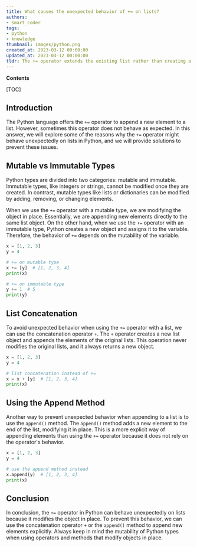 ```yaml
---
title: What causes the unexpected behavior of += on lists?
authors:
- smart_coder
tags:
- python
- knowledge
thumbnail: images/python.png
created_at: 2023-03-12 00:00:00
updated_at: 2023-03-12 00:00:00
tldr: The += operator extends the existing list rather than creating a new one, which can lead to unexpected results when mutable objects like lists are involved.
---
```


**Contents**

[TOC]

## Introduction 

The Python language offers the `+=` operator to append a new element to a list. However, sometimes this operator does not behave as expected. In this answer, we will explore some of the reasons why the `+=` operator might behave unexpectedly on lists in Python, and we will provide solutions to prevent these issues.


## Mutable vs Immutable Types

Python types are divided into two categories: mutable and immutable. Immutable types, like integers or strings, cannot be modified once they are created. In contrast, mutable types like lists or dictionaries can be modified by adding, removing, or changing elements. 

When we use the `+=` operator with a mutable type, we are modifying the object in place. Essentially, we are appending new elements directly to the same list object. On the other hand, when we use the `+=` operator with an immutable type, Python creates a new object and assigns it to the variable. Therefore, the behavior of `+=` depends on the mutability of the variable.

```python
x = [1, 2, 3]
y = 4

# += on mutable type
x += [y]  # [1, 2, 3, 4]
print(x)

# += on immutable type
y += 1  # 5
print(y)
```

## List Concatenation

To avoid unexpected behavior when using the `+=` operator with a list, we can use the concatenation operator `+`. The `+` operator creates a new list object and appends the elements of the original lists. This operation never modifies the original lists, and it always returns a new object.

```python
x = [1, 2, 3]
y = 4

# list concatenation instead of +=
x = x + [y]  # [1, 2, 3, 4]
print(x)
```

## Using the Append Method

Another way to prevent unexpected behavior when appending to a list is to use the `append()` method. The `append()` method adds a new element to the end of the list, modifying it in place. This is a more explicit way of appending elements than using the `+=` operator because it does not rely on the operator's behavior.

```python
x = [1, 2, 3]
y = 4

# use the append method instead
x.append(y)  # [1, 2, 3, 4]
print(x)
```

## Conclusion

In conclusion, the `+=` operator in Python can behave unexpectedly on lists because it modifies the object in place. To prevent this behavior, we can use the concatenation operator `+` or the `append()` method to append new elements explicitly. Always keep in mind the mutability of Python types when using operators and methods that modify objects in place.
